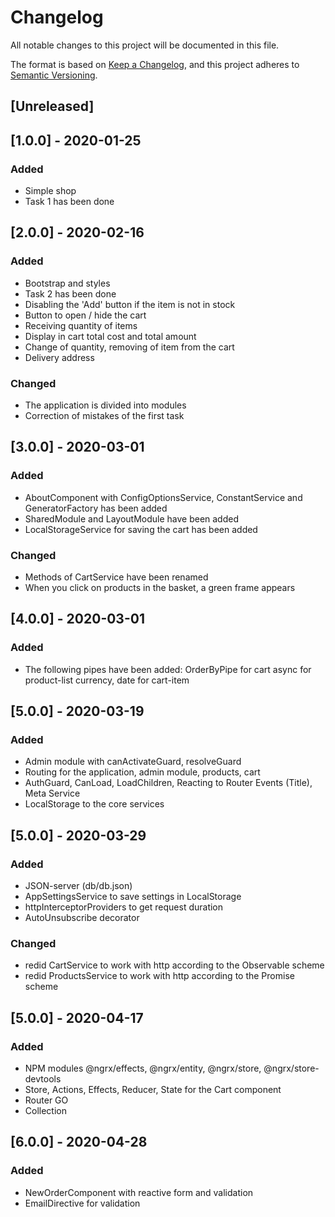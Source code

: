 # Changelog
All notable changes to this project will be documented in this file.

The format is based on [Keep a Changelog](https://keepachangelog.com/en/1.0.0/),
and this project adheres to [Semantic Versioning](https://semver.org/spec/v2.0.0.html).

## [Unreleased]

## [1.0.0] - 2020-01-25
### Added
- Simple shop
- Task 1 has been done

## [2.0.0] - 2020-02-16
### Added
- Bootstrap and styles
- Task 2 has been done
- Disabling the 'Add' button if the item is not in stock
- Button to open / hide the cart
- Receiving quantity of items
- Display in cart total cost and total amount
- Change of quantity, removing of item from the cart
- Delivery address

### Changed
- The application is divided into modules
- Correction of mistakes of the first task

## [3.0.0] - 2020-03-01
### Added
- AboutComponent with ConfigOptionsService, ConstantService and GeneratorFactory has been added
- SharedModule and LayoutModule have been added
- LocalStorageService for saving the cart has been added
### Changed
- Methods of CartService have been renamed
- When you click on products in the basket, a green frame appears

## [4.0.0] - 2020-03-01
### Added
- The following pipes have been added:
  OrderByPipe for cart
  async for product-list
  currency, date for cart-item

## [5.0.0] - 2020-03-19
### Added
- Admin module with canActivateGuard, resolveGuard
- Routing for the application, admin module, products, cart
- AuthGuard, CanLoad, LoadChildren, Reacting to Router Events (Title), Meta Service
- LocalStorage to the core services

## [5.0.0] - 2020-03-29
### Added
- JSON-server (db/db.json)
- AppSettingsService to save settings in LocalStorage
- httpInterceptorProviders to get request duration
- AutoUnsubscribe decorator
### Changed
- redid CartService to work with http according to the Observable scheme
- redid ProductsService to work with http according to the Promise scheme

## [5.0.0] - 2020-04-17
### Added
- NPM modules @ngrx/effects, @ngrx/entity, @ngrx/store, @ngrx/store-devtools
- Store, Actions, Effects, Reducer, State for the Cart component
- Router GO
- Collection


## [6.0.0] - 2020-04-28
### Added
- NewOrderComponent with reactive form and validation
- EmailDirective for validation
